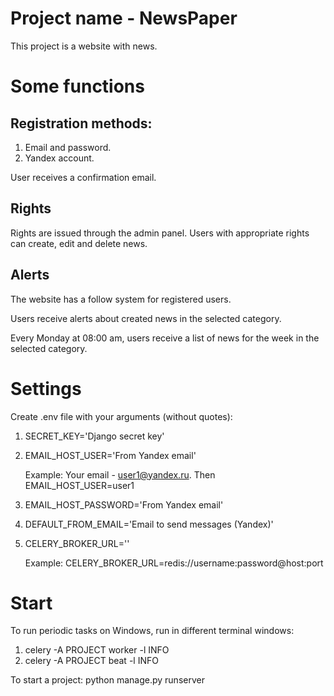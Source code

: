 # Project name - NewsPaper
This project is a website with news.

# Some functions
## Registration methods:
  1. Email and password.
  2. Yandex account.
  
User receives a confirmation email.

## Rights
  Rights are issued through the admin panel.
  Users with appropriate rights can create, edit and delete news.
  
## Alerts
  The website has a follow system for registered users.
  
  Users receive alerts about created news in the selected category.
  
  Every Monday at 08:00 am, users receive a list of news for the week in the selected category.
  
# Settings
Create .env file with your arguments (without quotes):
   1. SECRET_KEY='Django secret key'
   2. EMAIL_HOST_USER='From Yandex email'
   
      Example: Your email - user1@yandex.ru. Then EMAIL_HOST_USER=user1
   3. EMAIL_HOST_PASSWORD='From Yandex email'
   4. DEFAULT_FROM_EMAIL='Email to send messages (Yandex)'
   5. CELERY_BROKER_URL=''
   
      Example: CELERY_BROKER_URL=redis://username:password@host:port
      
# Start
To run periodic tasks on Windows, run in different terminal windows:
   1. celery -A PROJECT worker -l INFO
   2. celery -A PROJECT beat -l INFO
    
To start a project: python manage.py runserver
